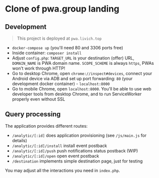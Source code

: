# Clone of pwa.group landing

## Development

> This project is deployed at `pwa.livich.top`

* `docker-compose up` (you'll need 80 and 3306 ports free)
* Inside container: `composer install`
* Adjust `config.php`: `TARGET_URL` is your destination (offer) URL, `DOMAIN_NAME` is PWA domain name. `SCOPE_SCHEME` is always `https`, PWAs won't work through HTTP!
* Go to desktop Chrome, open `chrome://inspect#devices`, connect your Android device via ADB and set up port forwarding: `80` (your development docker container) - `localhost:8000`
* Go to mobile Chrome, open `localhost:8000`. You'll be able to use web developer tools from desktop Chrome, and to run ServiceWorker properly even without SSL

## Query processing

The application provides different routes:

* `/analytic/[:id]` does application provisioning (see `/js/main.js` for details)
* `/analytic/[:id]/install` install event postback
* `/analytic/[:id]/push` push notifications status postback (WIP)
* `/analytic/[:id]/open` open event postback
* `/destination` implements simple destination page, just for testing

You may adjust all the interactions you need in `index.php`.
